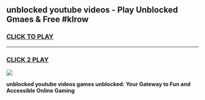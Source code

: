 
## unblocked youtube videos - Play Unblocked Gmaes & Free #klrow
<h3>
<a href="https://news.freeplayer.one?title=unblocked_youtube_videos&ref=26F">CLICK TO PLAY</a></h3>
<hr>

<h3>
<a href="https://news.freeplayer.one?title=unblocked_youtube_videos&ref=26F">CLICK 2 PLAY</a>
  
</h3>

<a href="https://news.freeplayer.one?title=unblocked_youtube_videos&ref=26F/"><img src="https://clearcache.store/games.png"></a>


**unblocked youtube videos games unblocked: Your Gateway to Fun and Accessible Online Gaming**
